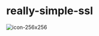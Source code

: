 # really-simple-ssl
![icon-256x256](https://github.com/user-attachments/assets/e684ea17-1f49-4d45-9b94-cd8693c428b8)
